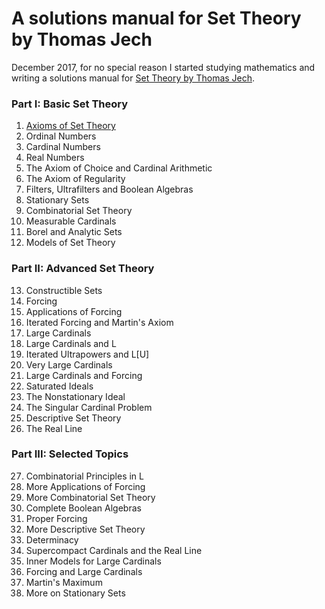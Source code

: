 # A solutions manual for Set Theory by Thomas Jech
December 2017, for no special reason I started studying mathematics and writing
a solutions manual for
[Set Theory by Thomas Jech](https://www.amazon.com/Set-Theory-Thomas-Jech/dp/3540440852).

### Part I: Basic Set Theory
1. [Axioms of Set Theory](https://rawgit.com/9beach/jech-set-theory-solutions/master/chap-01.html)
2. Ordinal Numbers
3. Cardinal Numbers
4. Real Numbers
5. The Axiom of Choice and Cardinal Arithmetic
6. The Axiom of Regularity
7. Filters, Ultrafilters and Boolean Algebras
8. Stationary Sets
9. Combinatorial Set Theory
10. Measurable Cardinals
11. Borel and Analytic Sets
12. Models of Set Theory

### Part II: Advanced Set Theory
13. Constructible Sets
14. Forcing
15. Applications of Forcing
16. Iterated Forcing and Martin's Axiom
17. Large Cardinals
18. Large Cardinals and L
19. Iterated Ultrapowers and L[U]
20. Very Large Cardinals
21. Large Cardinals and Forcing
22. Saturated Ideals
23. The Nonstationary Ideal
24. The Singular Cardinal Problem
25. Descriptive Set Theory
26. The Real Line

### Part III: Selected Topics
27. Combinatorial Principles in L
28. More Applications of Forcing
29. More Combinatorial Set Theory
30. Complete Boolean Algebras
31. Proper Forcing
32. More Descriptive Set Theory
33. Determinacy
34. Supercompact Cardinals and the Real Line
35. Inner Models for Large Cardinals
36. Forcing and Large Cardinals
37. Martin's Maximum
38. More on Stationary Sets
